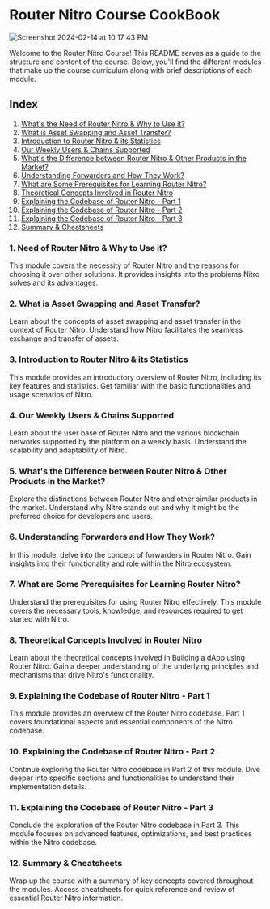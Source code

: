 # Router Nitro Course CookBook

![Screenshot 2024-02-14 at 10 17 43 PM](https://github.com/ShivankK26/Router-Nitro-CookBook/assets/115289871/5e0487c0-8170-4a74-ad60-90c91a57e8a8)

Welcome to the Router Nitro Course! This README serves as a guide to the structure and content of the course. Below, you'll find the different modules that make up the course curriculum along with brief descriptions of each module.

## Index

1. [What's the Need of Router Nitro & Why to Use it?](#1-need-of-nitro--why-to-use-nitro)
2. [What is Asset Swapping and Asset Transfer?](#2-asset-swapping-and-asset-transfer)
3. [Introduction to Router Nitro & its Statistics](#3-introduction-to-nitro--statistics-of-nitro)
4. [Our Weekly Users & Chains Supported](#4-weekly-users--chains-supported)
5. [What's the Difference between Router Nitro & Other Products in the Market?](#5-differences-between-nitro--other-products-why-nitro-is-the-best)
6. [Understanding Forwarders and How They Work?](#6-understanding-forwarders-and-how-they-work)
7. [What are Some Prerequisites for Learning Router Nitro?](#7-prerequisites-for-nitro)
8. [Theoretical Concepts Involved in Router Nitro](#8-theoretical-steps-involved-in-nitro)
9. [Explaining the Codebase of Router Nitro - Part 1](#9-explaining-the-codebase---part-1)
10. [Explaining the Codebase of Router Nitro - Part 2](#10-explaining-the-codebase---part-2)
11. [Explaining the Codebase of Router Nitro - Part 3](#11-explaining-the-codebase---part-3)
12. [Summary & Cheatsheets](#12-summary--cheatsheets)

### 1. Need of Router Nitro & Why to Use it?

This module covers the necessity of Router Nitro and the reasons for choosing it over other solutions. It provides insights into the problems Nitro solves and its advantages.

### 2. What is Asset Swapping and Asset Transfer?

Learn about the concepts of asset swapping and asset transfer in the context of Router Nitro. Understand how Nitro facilitates the seamless exchange and transfer of assets.

### 3. Introduction to Router Nitro & its Statistics

This module provides an introductory overview of Router Nitro, including its key features and statistics. Get familiar with the basic functionalities and usage scenarios of Nitro.

### 4. Our Weekly Users & Chains Supported

Learn about the user base of Router Nitro and the various blockchain networks supported by the platform on a weekly basis. Understand the scalability and adaptability of Nitro.

### 5. What's the Difference between Router Nitro & Other Products in the Market?

Explore the distinctions between Router Nitro and other similar products in the market. Understand why Nitro stands out and why it might be the preferred choice for developers and users.

### 6. Understanding Forwarders and How They Work?

In this module, delve into the concept of forwarders in Router Nitro. Gain insights into their functionality and role within the Nitro ecosystem.

### 7. What are Some Prerequisites for Learning Router Nitro?

Understand the prerequisites for using Router Nitro effectively. This module covers the necessary tools, knowledge, and resources required to get started with Nitro.

### 8. Theoretical Concepts Involved in Router Nitro

Learn about the theoretical concepts involved in Building a dApp using Router Nitro. Gain a deeper understanding of the underlying principles and mechanisms that drive Nitro's functionality.

### 9. Explaining the Codebase of Router Nitro - Part 1

This module provides an overview of the Router Nitro codebase. Part 1 covers foundational aspects and essential components of the Nitro codebase.

### 10. Explaining the Codebase of Router Nitro - Part 2

Continue exploring the Router Nitro codebase in Part 2 of this module. Dive deeper into specific sections and functionalities to understand their implementation details.

### 11. Explaining the Codebase of Router Nitro - Part 3

Conclude the exploration of the Router Nitro codebase in Part 3. This module focuses on advanced features, optimizations, and best practices within the Nitro codebase.

### 12. Summary & Cheatsheets

Wrap up the course with a summary of key concepts covered throughout the modules. Access cheatsheets for quick reference and review of essential Router Nitro information.
